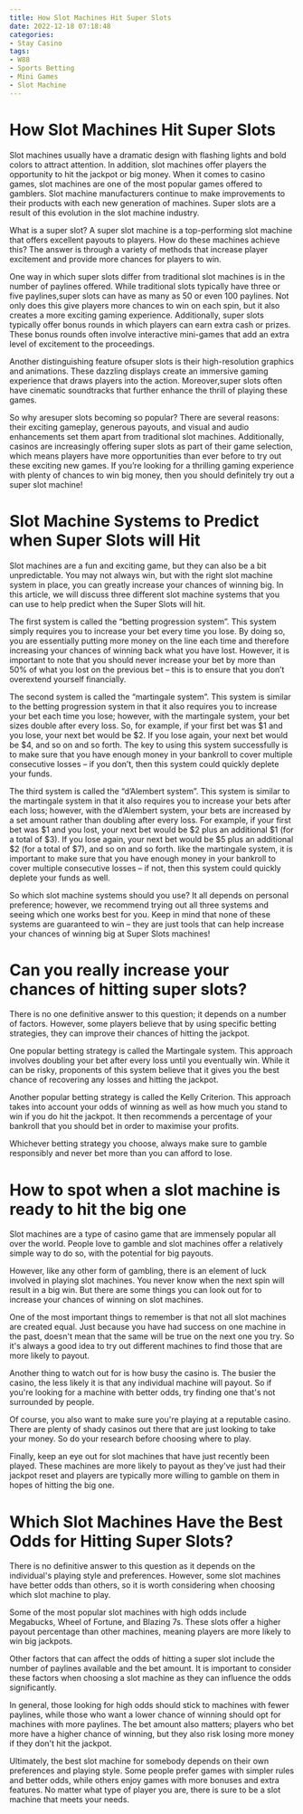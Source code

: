 ```yaml
---
title: How Slot Machines Hit Super Slots
date: 2022-12-18 07:18:48
categories:
- Stay Casino
tags:
- W88
- Sports Betting
- Mini Games
- Slot Machine
---
```



#  How Slot Machines Hit Super Slots

Slot machines usually have a dramatic design with flashing lights and bold colors to attract attention. In addition, slot machines offer players the opportunity to hit the jackpot or big money. When it comes to casino games, slot machines are one of the most popular games offered to gamblers. Slot machine manufacturers continue to make improvements to their products with each new generation of machines. Super slots are a result of this evolution in the slot machine industry.

What is a super slot? A super slot machine is a top-performing slot machine that offers excellent payouts to players. How do these machines achieve this? The answer is through a variety of methods that increase player excitement and provide more chances for players to win.

One way in which super slots differ from traditional slot machines is in the number of paylines offered. While traditional slots typically have three or five paylines,super slots can have as many as 50 or even 100 paylines. Not only does this give players more chances to win on each spin, but it also creates a more exciting gaming experience. Additionally, super slots typically offer bonus rounds in which players can earn extra cash or prizes. These bonus rounds often involve interactive mini-games that add an extra level of excitement to the proceedings.

Another distinguishing feature ofsuper slots is their high-resolution graphics and animations. These dazzling displays create an immersive gaming experience that draws players into the action. Moreover,super slots often have cinematic soundtracks that further enhance the thrill of playing these games.

So why aresuper slots becoming so popular? There are several reasons: their exciting gameplay, generous payouts, and visual and audio enhancements set them apart from traditional slot machines. Additionally, casinos are increasingly offering super slots as part of their game selection, which means players have more opportunities than ever before to try out these exciting new games. If you’re looking for a thrilling gaming experience with plenty of chances to win big money, then you should definitely try out a super slot machine!

#  Slot Machine Systems to Predict when Super Slots will Hit

Slot machines are a fun and exciting game, but they can also be a bit unpredictable. You may not always win, but with the right slot machine system in place, you can greatly increase your chances of winning big. In this article, we will discuss three different slot machine systems that you can use to help predict when the Super Slots will hit.

The first system is called the “betting progression system”. This system simply requires you to increase your bet every time you lose. By doing so, you are essentially putting more money on the line each time and therefore increasing your chances of winning back what you have lost. However, it is important to note that you should never increase your bet by more than 50% of what you lost on the previous bet – this is to ensure that you don’t overextend yourself financially.

The second system is called the “martingale system”. This system is similar to the betting progression system in that it also requires you to increase your bet each time you lose; however, with the martingale system, your bet sizes double after every loss. So, for example, if your first bet was $1 and you lose, your next bet would be $2. If you lose again, your next bet would be $4, and so on and so forth. The key to using this system successfully is to make sure that you have enough money in your bankroll to cover multiple consecutive losses – if you don’t, then this system could quickly deplete your funds.

The third system is called the “d’Alembert system”. This system is similar to the martingale system in that it also requires you to increase your bets after each loss; however, with the d’Alembert system, your bets are increased by a set amount rather than doubling after every loss. For example, if your first bet was $1 and you lost, your next bet would be $2 plus an additional $1 (for a total of $3). If you lose again, your next bet would be $5 plus an additional $2 (for a total of $7), and so on and so forth. like the martingale system, it is important to make sure that you have enough money in your bankroll to cover multiple consecutive losses – if not, then this system could quickly deplete your funds as well.

So which slot machine systems should you use? It all depends on personal preference; however, we recommend trying out all three systems and seeing which one works best for you. Keep in mind that none of these systems are guaranteed to win – they are just tools that can help increase your chances of winning big at Super Slots machines!

#  Can you really increase your chances of hitting super slots? 

There is no one definitive answer to this question; it depends on a number of factors. However, some players believe that by using specific betting strategies, they can improve their chances of hitting the jackpot.

One popular betting strategy is called the Martingale system. This approach involves doubling your bet after every loss until you eventually win. While it can be risky, proponents of this system believe that it gives you the best chance of recovering any losses and hitting the jackpot.

Another popular betting strategy is called the Kelly Criterion. This approach takes into account your odds of winning as well as how much you stand to win if you do hit the jackpot. It then recommends a percentage of your bankroll that you should bet in order to maximise your profits.

Whichever betting strategy you choose, always make sure to gamble responsibly and never bet more than you can afford to lose.

#  How to spot when a slot machine is ready to hit the big one 

Slot machines are a type of casino game that are immensely popular all over the world. People love to gamble and slot machines offer a relatively simple way to do so, with the potential for big payouts.

However, like any other form of gambling, there is an element of luck involved in playing slot machines. You never know when the next spin will result in a big win. But there are some things you can look out for to increase your chances of winning on slot machines.

One of the most important things to remember is that not all slot machines are created equal. Just because you have had success on one machine in the past, doesn't mean that the same will be true on the next one you try. So it's always a good idea to try out different machines to find those that are more likely to payout.

Another thing to watch out for is how busy the casino is. The busier the casino, the less likely it is that any individual machine will payout. So if you're looking for a machine with better odds, try finding one that's not surrounded by people.

Of course, you also want to make sure you're playing at a reputable casino. There are plenty of shady casinos out there that are just looking to take your money. So do your research before choosing where to play.

Finally, keep an eye out for slot machines that have just recently been played. These machines are more likely to payout as they've just had their jackpot reset and players are typically more willing to gamble on them in hopes of hitting the big one.

#  Which Slot Machines Have the Best Odds for Hitting Super Slots?

There is no definitive answer to this question as it depends on the individual's playing style and preferences. However, some slot machines have better odds than others, so it is worth considering when choosing which slot machine to play.

Some of the most popular slot machines with high odds include Megabucks, Wheel of Fortune, and Blazing 7s. These slots offer a higher payout percentage than other machines, meaning players are more likely to win big jackpots.

Other factors that can affect the odds of hitting a super slot include the number of paylines available and the bet amount. It is important to consider these factors when choosing a slot machine as they can influence the odds significantly.

In general, those looking for high odds should stick to machines with fewer paylines, while those who want a lower chance of winning should opt for machines with more paylines. The bet amount also matters; players who bet more have a higher chance of winning, but they also risk losing more money if they don't hit the jackpot.

Ultimately, the best slot machine for somebody depends on their own preferences and playing style. Some people prefer games with simpler rules and better odds, while others enjoy games with more bonuses and extra features. No matter what type of player you are, there is sure to be a slot machine that meets your needs.